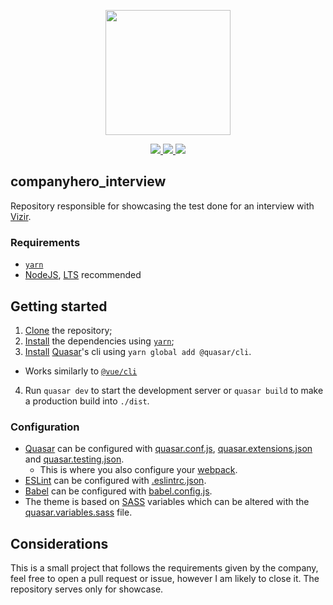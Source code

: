 <div>
	<p align="center">
		<a href="https://quasar.dev/">
			<img src="https://cdn.quasar.dev/logo/512/quasar-logo.png" height="200px" />
		</a>
	</p>
	<p align="center">
		<a href="https://twitter.com/thewizardlink">
			<img src="https://img.shields.io/twitter/follow/thewizardlink.svg?style=social&logo=twitter">
		</a>
		<a href="https://github.com/wizardlink/interview_vizir/issues">
			<img src="https://img.shields.io/github/issues/wizardlink/interview_vizir.svg?style=flat-square">
		</a>
		<a href="https://github.com/wizardlink/interview_vizir/graphs/contributors">
			<img src="https://img.shields.io/github/contributors/wizardlink/interview_vizir.svg?style=flat-square">
		</a>
	</p>
</div>

## companyhero_interview

Repository responsible for showcasing the test done for an interview with [Vizir].

### Requirements

- [`yarn`]
- [NodeJS], [LTS] recommended


## Getting started

1. [Clone] the repository;
2. [Install] the dependencies using [`yarn`];
3. [Install] [Quasar]'s cli using `yarn global add @quasar/cli`.
  - Works similarly to [`@vue/cli`]
4. Run `quasar dev` to start the development server or `quasar build` to make a production build into `./dist`.

### Configuration

- [Quasar] can be configured with [quasar.conf.js](./quasar.conf.js), [quasar.extensions.json](./quasar.extensions.json) and [quasar.testing.json](./quasar.testing.json).
  - This is where you also configure your [webpack].
- [ESLint] can be configured with [.eslintrc.json](./.eslintrc.js).
- [Babel] can be configured with [babel.config.js](./babel.config.js).
- The theme is based on [SASS] variables which can be altered with the [quasar.variables.sass](./src/css/quasar.variables.sass) file.

## Considerations

This is a small project that follows the requirements given by the company, feel free to open a pull request or issue, however I am likely to close it. The repository serves only for showcase.


<!-- LINKS -->

[vizir]: https://vizir.com.br/
[`yarn`]: https://yarnpkg.com/
[nodejs]: https://nodejs.org/en/
[lts]: https://en.wikipedia.org/wiki/Long-term_support
[clone]: https://github.com/git-guides/git-clone
[install]: https://yarnpkg.com/cli/install
[quasar]: https://quasar.dev/
[`@vue/cli`]: https://github.com/vuejs/vue-cli
[webpack]: https://github.com/webpack/webpack
[eslint]: https://github.com/eslint/eslint
[babel]: https://github.com/babel/babel
[sass]: https://sass-lang.com/
[jit]: https://en.wikipedia.org/wiki/Just-in-time_compilation
[ant design]: https://ant.design/
[`next.config.js`]: https://nextjs.org/docs/api-reference/next.config.js/introduction
[`node-fetch`]: https://github.com/node-fetch/node-fetch
[nextjs]: https://nextjs.org/

